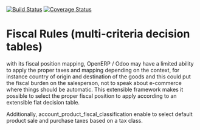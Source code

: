 [![Build Status](https://travis-ci.org/OCA/account-fiscal-rule.svg?branch=master)](https://travis-ci.org/OCA/account-fiscal-rule)
[![Coverage Status](https://coveralls.io/repos/OCA/account-fiscal-rule/badge.png?branch=master)](https://coveralls.io/r/OCA/account-fiscal-rule?branch=master)

Fiscal Rules (multi-criteria decision tables)
=============================================

with its fiscal position mapping, OpenERP / Odoo may have a limited ability to apply the proper taxes and mapping depending on the context, for instance country of origin and destination of the goods and this could put the fiscal burden on the salesperson, not to speak about e-commerce where things should be automatic. This extensible framework makes it possible to select the proper fiscal position to apply according to an extensible flat decision table.

Additionally, account_product_fiscal_classification enable to select default product sale and purchase taxes based on a tax class.
